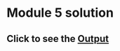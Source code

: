 # Module 5 solution
## Click to see the [Output](https://aroravansh.github.io/coursera_test/coursera_sol/module%205/)

